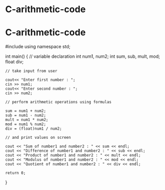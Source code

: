 # C-arithmetic-code
# C-arithmetic-code
#include<iostream>
using namespace std;	

int main() 
{
    // variable declaration
    int num1, num2;
    int sum, sub, mult, mod;
    float div;
  
    // take input from user
  
    cout<< "Enter first number : ";
    cin >> num1;
    cout<< "Enter second number : ";
    cin >> num2;
  
    // perform arithmetic operations using formulas
  
    sum = num1 + num2;
    sub = num1 - num2;
    mult = num1 * num2;
    mod = num1 % num2;
    div = (float)num1 / num2;
  
    // and print values on screen
  
    cout << "Sum of number1 and number2 : " << sum << endl;
    cout << "Difference of number1 and number2 : " << sub << endl;
    cout << "Product of number1 and number2 : " << mult << endl;
    cout << "Modulus of number1 and number2 : " << mod << endl;
    cout << "Quotient of number1 and number2 : " << div << endl;
	
    return 0;
}
